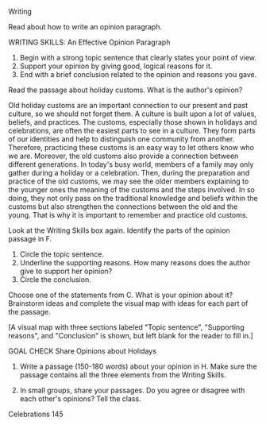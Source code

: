 Writing

Read about how to write an opinion paragraph.

WRITING SKILLS: An Effective Opinion Paragraph

1. Begin with a strong topic sentence that clearly states your point of view.
2. Support your opinion by giving good, logical reasons for it.
3. End with a brief conclusion related to the opinion and reasons you gave.

Read the passage about holiday customs. What is the author's opinion?

Old holiday customs are an important connection to our present and past culture, so we should not forget them. A culture is built upon a lot of values, beliefs, and practices. The customs, especially those shown in holidays and celebrations, are often the easiest parts to see in a culture. They form parts of our identities and help to distinguish one community from another. Therefore, practicing these customs is an easy way to let others know who we are. Moreover, the old customs also provide a connection between different generations. In today's busy world, members of a family may only gather during a holiday or a celebration. Then, during the preparation and practice of the old customs, we may see the older members explaining to the younger ones the meaning of the customs and the steps involved. In so doing, they not only pass on the traditional knowledge and beliefs within the customs but also strengthen the connections between the old and the young. That is why it is important to remember and practice old customs.

Look at the Writing Skills box again. Identify the parts of the opinion passage in F.

1. Circle the topic sentence.
2. Underline the supporting reasons. How many reasons does the author give to support her opinion?
3. Circle the conclusion.

Choose one of the statements from C. What is your opinion about it? Brainstorm ideas and complete the visual map with ideas for each part of the passage.

[A visual map with three sections labeled "Topic sentence", "Supporting reasons", and "Conclusion" is shown, but left blank for the reader to fill in.]

GOAL CHECK Share Opinions about Holidays

1. Write a passage (150-180 words) about your opinion in H. Make sure the passage contains all the three elements from the Writing Skills.

2. In small groups, share your passages. Do you agree or disagree with each other's opinions? Tell the class.

Celebrations 145